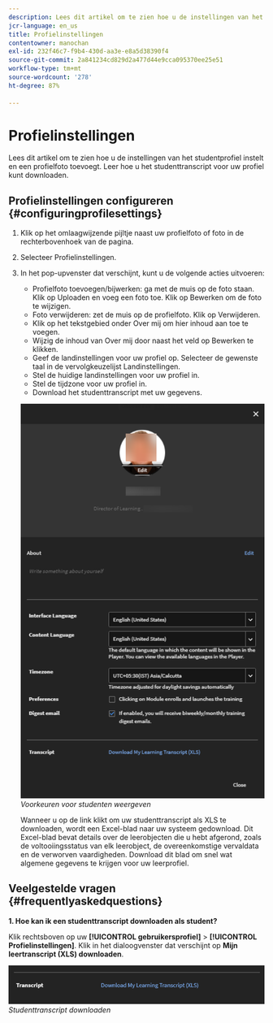 ```yaml
---
description: Lees dit artikel om te zien hoe u de instellingen van het studentprofiel instelt en een profielfoto toevoegt. Leer hoe u het studenttranscript voor uw profiel kunt downloaden.
jcr-language: en_us
title: Profielinstellingen
contentowner: manochan
exl-id: 232f46c7-f9b4-430d-aa3e-e8a5d38390f4
source-git-commit: 2a841234cd829d2a477d44e9cca095370ee25e51
workflow-type: tm+mt
source-wordcount: '278'
ht-degree: 87%

---
```


# Profielinstellingen

Lees dit artikel om te zien hoe u de instellingen van het studentprofiel instelt en een profielfoto toevoegt. Leer hoe u het studenttranscript voor uw profiel kunt downloaden.

## Profielinstellingen configureren {#configuringprofilesettings}

1. Klik op het omlaagwijzende pijltje naast uw profielfoto of foto in de rechterbovenhoek van de pagina.
1. Selecteer Profielinstellingen.
1. In het pop-upvenster dat verschijnt, kunt u de volgende acties uitvoeren:

   * Profielfoto toevoegen/bijwerken: ga met de muis op de foto staan. Klik op Uploaden en voeg een foto toe. Klik op Bewerken om de foto te wijzigen.
   * Foto verwijderen: zet de muis op de profielfoto. Klik op Verwijderen.
   * Klik op het tekstgebied onder Over mij om hier inhoud aan toe te voegen.
   * Wijzig de inhoud van Over mij door naast het veld op Bewerken te klikken.
   * Geef de landinstellingen voor uw profiel op. Selecteer de gewenste taal in de vervolgkeuzelijst Landinstellingen.
   * Stel de huidige landinstellingen voor uw profiel in.
   * Stel de tijdzone voor uw profiel in.
   * Download het studenttranscript met uw gegevens.

   ![](assets/learner-preferences.png)
   *Voorkeuren voor studenten weergeven*

   Wanneer u op de link klikt om uw studenttranscript als XLS te downloaden, wordt een Excel-blad naar uw systeem gedownload. Dit Excel-blad bevat details over de leerobjecten die u hebt afgerond, zoals de voltooiingsstatus van elk leerobject, de overeenkomstige vervaldata en de verworven vaardigheden. Download dit blad om snel wat algemene gegevens te krijgen voor uw leerprofiel.

## Veelgestelde vragen {#frequentlyaskedquestions}

**1. Hoe kan ik een studenttranscript downloaden als student?**

Klik rechtsboven op uw **[!UICONTROL gebruikersprofiel]** > **[!UICONTROL Profielinstellingen]**. Klik in het dialoogvenster dat verschijnt op **Mijn leertranscript (XLS) downloaden**.

![](assets/dowload-lt.png)
*Studenttranscript downloaden*
